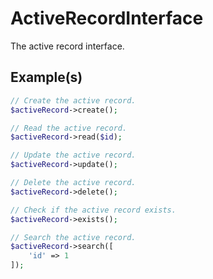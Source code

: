 # ActiveRecordInterface

The active record interface.

## Example(s)

```php
// Create the active record.
$activeRecord->create();

// Read the active record.
$activeRecord->read($id);

// Update the active record.
$activeRecord->update();

// Delete the active record.
$activeRecord->delete();

// Check if the active record exists.
$activeRecord->exists();

// Search the active record.
$activeRecord->search([
	'id' => 1
]);
```
